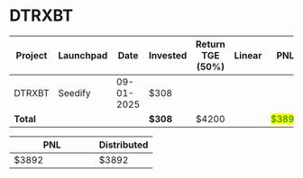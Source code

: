 # DTRXBT



<table data-full-width="true"><thead><tr><th width="152">Project</th><th width="138">Launchpad</th><th width="132">Date</th><th width="133">Invested</th><th width="176">Return TGE (50%)</th><th>Linear</th><th>PNL</th></tr></thead><tbody><tr><td>DTRXBT</td><td>Seedify</td><td>09-01-2025</td><td>$308</td><td></td><td></td><td></td></tr><tr><td><strong>Total</strong></td><td></td><td></td><td><strong>$308</strong></td><td>$4200</td><td></td><td><mark style="color:green;">$3892</mark></td></tr></tbody></table>

<table data-full-width="true"><thead><tr><th width="135">PNL</th><th>Distributed</th></tr></thead><tbody><tr><td>$3892</td><td>$3892</td></tr></tbody></table>


